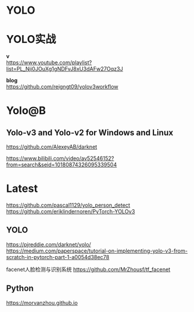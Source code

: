 # YOLO


# YOLO实战   

**v**         
https://www.youtube.com/playlist?list=PL_Nji0JOuXg1gNDFvJ8xU3dAFw27Oqz3J



**blog**      
https://github.com/reigngt09/yolov3workflow





#  Yolo@B
##  Yolo-v3 and Yolo-v2 for Windows and Linux     
https://github.com/AlexeyAB/darknet

https://www.bilibili.com/video/av52546152?from=search&seid=10180874326095339504   






# Latest 
https://github.com/pascal1129/yolo_person_detect    
https://github.com/eriklindernoren/PyTorch-YOLOv3    


## YOLO

https://pjreddie.com/darknet/yolo/
https://medium.com/paperspace/tutorial-on-implementing-yolo-v3-from-scratch-in-pytorch-part-1-a0054d38ec78



facenet人脸检测与识别系统
https://github.com/MrZhousf/tf_facenet




##  Python 

https://morvanzhou.github.io




